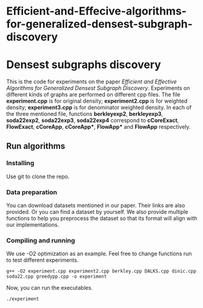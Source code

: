 # Efficient-and-Effecive-algorithms-for-generalized-densest-subgraph-discovery


# Densest subgraphs discovery
 
This is the code for experiments on the paper *Efficient and Effective Algorithms for Generalized Densest Subgraph Discovery*. Experiments on different kinds of graphs are performed on different cpp files. The file __experiment.cpp__ is for original density; __experiment2.cpp__ is for weighted density; __experiment3.cpp__ is for denominator weighted density. In each of the three mentioned file, functions __berkleyexp2__, __berkleyexp3__, __soda22exp2__, __soda22exp3__, __soda22exp4__ correspond to __cCoreExact__, __FlowExact__, __cCoreApp__, __cCoreApp*__, __FlowApp*__ and __FlowApp__ respectively.
 
## Run algorithms
 
### Installing
Use git to clone the repo.
 
### Data preparation
You can download datasets mentioned in our paper. Their links are also provided. Or you can find a dataset by yourself. We also provide multiple functions to help you preprocess the dataset so that its format will align with our implementations.
 
### Compiling and running
We use -O2 optimization as an example. Feel free to change functions run to test different experiments. 
```
g++ -O2 experiment.cpp experiment2.cpp berkley.cpp DALKS.cpp dinic.cpp soda22.cpp greedypp.cpp -o experiment
```
Now, you can run the executables. 

```
./experiment
```

 




